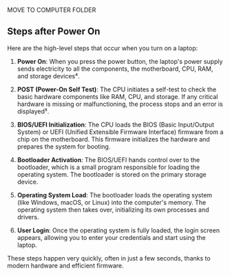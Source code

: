 MOVE TO COMPUTER FOLDER

## Steps after Power On

Here are the high-level steps that occur when you turn on a laptop:

1. **Power On**: When you press the power button, the laptop's power supply sends electricity to all the components,  the motherboard, CPU, RAM, and storage devices⁴.

2. **POST (Power-On Self Test)**: The CPU initiates a self-test to check the basic hardware components like RAM, CPU, and storage. If any critical hardware is missing or malfunctioning, the process stops and an error is displayed⁵.

3. **BIOS/UEFI Initialization**: The CPU loads the BIOS (Basic Input/Output System) or UEFI (Unified Extensible Firmware Interface) firmware from a chip on the motherboard. This firmware initializes the hardware and prepares the system for booting.

4. **Bootloader Activation**: The BIOS/UEFI hands control over to the bootloader, which is a small program responsible for loading the operating system. The bootloader is  stored on the primary storage device.

5. **Operating System Load**: The bootloader loads the operating system (like Windows, macOS, or Linux) into the computer's memory. The operating system then takes over, initializing its own processes and drivers.

6. **User Login**: Once the operating system is fully loaded, the login screen appears, allowing you to enter your credentials and start using the laptop.

These steps happen very quickly, often in just a few seconds, thanks to modern hardware and efficient firmware.
